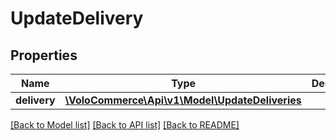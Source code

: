 # UpdateDelivery

## Properties
Name | Type | Description | Notes
------------ | ------------- | ------------- | -------------
**delivery** | [**\VoloCommerce\Api\v1\Model\UpdateDeliveries**](UpdateDeliveries.md) |  | [optional] 

[[Back to Model list]](../README.md#documentation-for-models) [[Back to API list]](../README.md#documentation-for-api-endpoints) [[Back to README]](../README.md)


